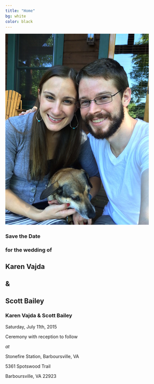 ```yaml
---
title: "Home"
bg: white
color: black
---
```


<div class="left">
    <img src="/img/engagement_final_copy.JPG" alt="engagement day picture">
</div>

<div class="right">
    <h3>Save the Date</h3>
    <h3>for the wedding of</h3>
    <h2 class="disappear"><strong>Karen Vajda</strong></h2>
    <h2 class="disappear">&</h2>
    <h2 class="disappear"><strong>Scott Bailey</strong></h2>
    <h3 class="appear">Karen Vajda & Scott Bailey</h3>
    <p>Saturday, July 11th, 2015</p>
    <p>Ceremony with reception to follow</p>
    <p><em>at</em></p>
    <p>Stonefire Station, Barboursville, VA</p>
    <p>5361 Spotswood Trail</p>
    <p>Barboursville, VA 22923</p>
</div>

